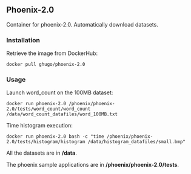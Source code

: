 ## Phoenix-2.0

Container for phoenix-2.0.
Automatically download datasets.

### Installation
Retrieve the image from DockerHub:

`docker pull ghugo/phoenix-2.0`


### Usage

Launch word_count on the 100MB dataset:

`docker run phoenix-2.0 /phoenix/phoenix-2.0/tests/word_count/word_count /data/word_count_datafiles/word_100MB.txt`

Time histogram execution:

`docker run phoenix-2.0 bash -c "time /phoenix/phoenix-2.0/tests/histogram/histogram /data/histogram_datafiles/small.bmp"`

All the datasets are in **/data**.

The phoenix sample applications are in **/phoenix/phoenix-2.0/tests**.